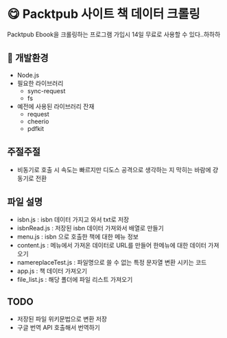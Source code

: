 # :yum: Packtpub 사이트 책 데이터 크롤링 #

 Packtpub Ebook을 크롤링하는 프로그램
 가입시 14일 무료로 사용할 수 있다..하하하

## :page_facing_up: 개발환경 ##

* Node.js
* 필요한 라이브러리
  * sync-request
  * fs
* 예전에 사용된 라이브러리 잔재
  * request
  * cheerio
  * pdfkit


## 주절주절 ##

* 비동기로 호출 시 속도는 빠르지만 디도스 공격으로 생각하는 지 막히는 바람에 걍 동기로 전환

## 파일 설명 ##

* isbn.js : isbn 데이터 가지고 와서 txt로 저장
* isbnRead.js : 저장된 isbn 데이터 가져와서 배열로 만들기
* menu.js : isbn 으로 호출한 책에 대한 메뉴 정보
* content.js : 메뉴에서 가져온 데이터로 URL를 만들어 한메뉴에 대한 데이터 가져오기
* namereplaceTest.js : 파일명으로 쓸 수 없는 특정 문자열 변환 시키는 코드
* app.js : 책 데이터 가져오기
* file_list.js : 해당 폴더에 파일 리스트 가져오기

## TODO ##

* 저장된 파일 위키문법으로 변환 저장
* 구글 번역 API 호출해서 번역하기
